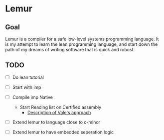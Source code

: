 # Lemur

## Goal

Lemur is a compiler for a safe low-level systems programming language.
It is my attempt to learn the lean programming language, and start
down the path of my dreams of writing software that is quick and
robust.

## TODO

- [ ] Do lean tutorial
- [ ] Start with imp
- [ ] Compile imp Native
  - Start Reading list on Certified assembly
    - [Description of Vale's approach](https://project-everest.github.io/assets/vale2017.pdf)
- [ ] Extend lemur to language close to c-minor
- [ ] Extend lemur to have embedded seperation logic

